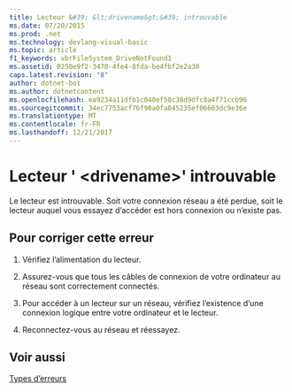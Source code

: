 ```yaml
---
title: Lecteur &#39; &lt;drivename&gt;&#39; introuvable
ms.date: 07/20/2015
ms.prod: .net
ms.technology: devlang-visual-basic
ms.topic: article
f1_keywords: vbrFileSystem_DriveNotFound1
ms.assetid: 0250e9f2-3470-4fe4-8fda-be4fbf2e2a30
caps.latest.revision: "8"
author: dotnet-bot
ms.author: dotnetcontent
ms.openlocfilehash: ea9234a11dfb1c040ef58c38d9dfc8a4f71ccb96
ms.sourcegitcommit: 34ec7753acf76f90a0fa845235ef06663dc9e36e
ms.translationtype: MT
ms.contentlocale: fr-FR
ms.lasthandoff: 12/21/2017
---
```

# <a name="drive-39ltdrivenamegt39-not-found"></a>Lecteur &#39; &lt;drivename&gt;&#39; introuvable
Le lecteur est introuvable. Soit votre connexion réseau a été perdue, soit le lecteur auquel vous essayez d’accéder est hors connexion ou n’existe pas.  
  
## <a name="to-correct-this-error"></a>Pour corriger cette erreur  
  
1.  Vérifiez l’alimentation du lecteur.  
  
2.  Assurez-vous que tous les câbles de connexion de votre ordinateur au réseau sont correctement connectés.  
  
3.  Pour accéder à un lecteur sur un réseau, vérifiez l’existence d’une connexion logique entre votre ordinateur et le lecteur.  
  
4.  Reconnectez-vous au réseau et réessayez.  
  
## <a name="see-also"></a>Voir aussi  
 [Types d’erreurs](../../visual-basic/programming-guide/language-features/error-types.md)  

